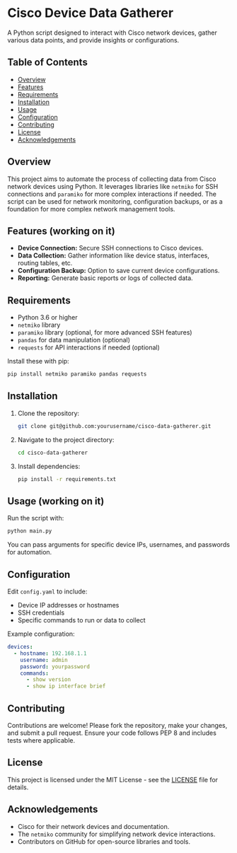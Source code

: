 
# Cisco Device Data Gatherer

A Python script designed to interact with Cisco network devices, gather various data points, and provide insights or configurations.

## Table of Contents

- [Overview](#overview)
- [Features](#features)
- [Requirements](#requirements)
- [Installation](#installation)
- [Usage](#usage)
- [Configuration](#configuration)
- [Contributing](#contributing)
- [License](#license)
- [Acknowledgements](#acknowledgements)

## Overview

This project aims to automate the process of collecting data from Cisco network devices using Python. It leverages libraries like `netmiko` for SSH connections and `paramiko` for more complex interactions if needed. The script can be used for network monitoring, configuration backups, or as a foundation for more complex network management tools.

## Features (working on it)

- **Device Connection:** Secure SSH connections to Cisco devices.
- **Data Collection:** Gather information like device status, interfaces, routing tables, etc.
- **Configuration Backup:** Option to save current device configurations.
- **Reporting:** Generate basic reports or logs of collected data.

## Requirements

- Python 3.6 or higher
- `netmiko` library
- `paramiko` library (optional, for more advanced SSH features)
- `pandas` for data manipulation (optional)
- `requests` for API interactions if needed (optional)

Install these with pip:

```bash
pip install netmiko paramiko pandas requests
```

## Installation

1. Clone the repository:
   ```bash
   git clone git@github.com:yourusername/cisco-data-gatherer.git
   ```

2. Navigate to the project directory:
   ```bash
   cd cisco-data-gatherer
   ```

3. Install dependencies:
   ```bash
   pip install -r requirements.txt
   ```

## Usage (working on it)

Run the script with:

```bash
python main.py
```

You can pass arguments for specific device IPs, usernames, and passwords for automation.

## Configuration

Edit `config.yaml` to include:

- Device IP addresses or hostnames
- SSH credentials
- Specific commands to run or data to collect

Example configuration:

```yaml
devices:
  - hostname: 192.168.1.1
    username: admin
    password: yourpassword
    commands:
      - show version
      - show ip interface brief
```

## Contributing

Contributions are welcome! Please fork the repository, make your changes, and submit a pull request. Ensure your code follows PEP 8 and includes tests where applicable.

## License

This project is licensed under the MIT License - see the [LICENSE](LICENSE) file for details.

## Acknowledgements

- Cisco for their network devices and documentation.
- The `netmiko` community for simplifying network device interactions.
- Contributors on GitHub for open-source libraries and tools.

